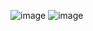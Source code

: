 ![image](https://github.com/user-attachments/assets/e0b29f38-b275-4bdd-82fe-91be1ec80d9d)
![image](https://github.com/user-attachments/assets/905a2ddc-f060-412e-aa37-208e76e18b67)
